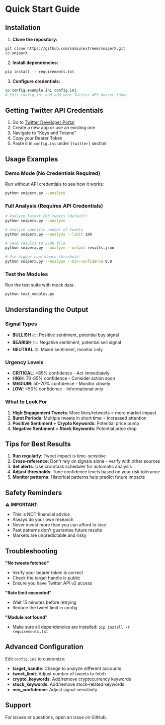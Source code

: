 # Quick Start Guide

## Installation

1. **Clone the repository:**
```bash
git clone https://github.com/samiulextreem/sniperX.git
cd sniperX
```

2. **Install dependencies:**
```bash
pip install -r requirements.txt
```

3. **Configure credentials:**
```bash
cp config.example.ini config.ini
# Edit config.ini and add your Twitter API bearer token
```

## Getting Twitter API Credentials

1. Go to [Twitter Developer Portal](https://developer.twitter.com/en/portal/dashboard)
2. Create a new app or use an existing one
3. Navigate to "Keys and Tokens"
4. Copy your Bearer Token
5. Paste it in `config.ini` under `[twitter]` section

## Usage Examples

### Demo Mode (No Credentials Required)

Run without API credentials to see how it works:

```bash
python sniperx.py --analyze
```

### Full Analysis (Requires API Credentials)

```bash
# Analyze latest 200 tweets (default)
python sniperx.py --analyze

# Analyze specific number of tweets
python sniperx.py --analyze --limit 100

# Save results to JSON file
python sniperx.py --analyze --output results.json

# Use higher confidence threshold
python sniperx.py --analyze --min-confidence 0.8
```

### Test the Modules

Run the test suite with mock data:

```bash
python test_modules.py
```

## Understanding the Output

### Signal Types
- **BULLISH** 📈: Positive sentiment, potential buy signal
- **BEARISH** 📉: Negative sentiment, potential sell signal
- **NEUTRAL** ⚖️: Mixed sentiment, monitor only

### Urgency Levels
- **CRITICAL**: >85% confidence - Act immediately
- **HIGH**: 70-85% confidence - Consider action soon
- **MEDIUM**: 50-70% confidence - Monitor closely
- **LOW**: <50% confidence - Informational only

### What to Look For

1. **High Engagement Tweets**: More likes/retweets = more market impact
2. **Burst Periods**: Multiple tweets in short time = increased attention
3. **Positive Sentiment + Crypto Keywords**: Potential price pump
4. **Negative Sentiment + Stock Keywords**: Potential price drop

## Tips for Best Results

1. **Run regularly**: Tweet impact is time-sensitive
2. **Cross-reference**: Don't rely on signals alone - verify with other sources
3. **Set alerts**: Use cron/task scheduler for automatic analysis
4. **Adjust thresholds**: Tune confidence levels based on your risk tolerance
5. **Monitor patterns**: Historical patterns help predict future impacts

## Safety Reminders

⚠️ **IMPORTANT**:
- This is NOT financial advice
- Always do your own research
- Never invest more than you can afford to lose
- Past patterns don't guarantee future results
- Markets are unpredictable and risky

## Troubleshooting

**"No tweets fetched"**
- Verify your bearer token is correct
- Check the target handle is public
- Ensure you have Twitter API v2 access

**"Rate limit exceeded"**
- Wait 15 minutes before retrying
- Reduce the tweet limit in config

**"Module not found"**
- Make sure all dependencies are installed: `pip install -r requirements.txt`

## Advanced Configuration

Edit `config.ini` to customize:

- **target_handle**: Change to analyze different accounts
- **tweet_limit**: Adjust number of tweets to fetch
- **crypto_keywords**: Add/remove cryptocurrency keywords
- **stock_keywords**: Add/remove stock-related keywords
- **min_confidence**: Adjust signal sensitivity

## Support

For issues or questions, open an issue on GitHub.
